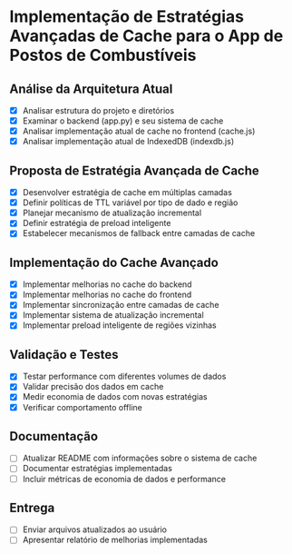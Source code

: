 # Implementação de Estratégias Avançadas de Cache para o App de Postos de Combustíveis

## Análise da Arquitetura Atual
- [x] Analisar estrutura do projeto e diretórios
- [x] Examinar o backend (app.py) e seu sistema de cache
- [x] Analisar implementação atual de cache no frontend (cache.js)
- [x] Analisar implementação atual de IndexedDB (indexdb.js)

## Proposta de Estratégia Avançada de Cache
- [x] Desenvolver estratégia de cache em múltiplas camadas
- [x] Definir políticas de TTL variável por tipo de dado e região
- [x] Planejar mecanismo de atualização incremental
- [x] Definir estratégia de preload inteligente
- [x] Estabelecer mecanismos de fallback entre camadas de cache

## Implementação do Cache Avançado
- [x] Implementar melhorias no cache do backend
- [x] Implementar melhorias no cache do frontend
- [x] Implementar sincronização entre camadas de cache
- [x] Implementar sistema de atualização incremental
- [x] Implementar preload inteligente de regiões vizinhas

## Validação e Testes
- [x] Testar performance com diferentes volumes de dados
- [x] Validar precisão dos dados em cache
- [x] Medir economia de dados com novas estratégias
- [x] Verificar comportamento offline

## Documentação
- [ ] Atualizar README com informações sobre o sistema de cache
- [ ] Documentar estratégias implementadas
- [ ] Incluir métricas de economia de dados e performance

## Entrega
- [ ] Enviar arquivos atualizados ao usuário
- [ ] Apresentar relatório de melhorias implementadas
